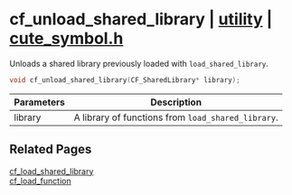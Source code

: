 # cf_unload_shared_library | [utility](https://github.com/RandyGaul/cute_framework/blob/master/docs/utility_readme.md) | [cute_symbol.h](https://github.com/RandyGaul/cute_framework/blob/master/include/cute_symbol.h)

Unloads a shared library previously loaded with `load_shared_library`.

```cpp
void cf_unload_shared_library(CF_SharedLibrary* library);
```

Parameters | Description
--- | ---
library | A library of functions from `load_shared_library`.

## Related Pages

[cf_load_shared_library](https://github.com/RandyGaul/cute_framework/blob/master/docs/utility/cf_load_shared_library.md)  
[cf_load_function](https://github.com/RandyGaul/cute_framework/blob/master/docs/utility/cf_load_function.md)  
